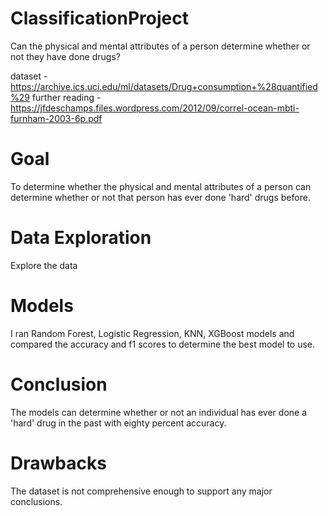 # ClassificationProject
Can the physical and mental attributes of a person determine whether or not they have done drugs?

dataset - https://archive.ics.uci.edu/ml/datasets/Drug+consumption+%28quantified%29
further reading - https://jfdeschamps.files.wordpress.com/2012/09/correl-ocean-mbti-furnham-2003-6p.pdf


# Goal
To determine whether the physical and mental attributes of a person can determine whether or not that person has ever done 'hard' drugs before.

# Data Exploration
  Explore the data
# Models
  I ran Random Forest, Logistic Regression, KNN, XGBoost models and compared the accuracy and f1 scores to determine the best model to use.
  
# Conclusion
  The models can determine whether or not an individual has ever done a 'hard' drug in the past with eighty percent accuracy.
  
# Drawbacks
  The dataset is not comprehensive enough to support any major conclusions.
